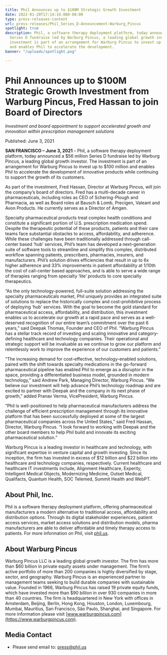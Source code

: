 ```yaml
---
title: Phil Announces up to $100M Strategic Growth Investment
date: 2022-01-20T17:14:19.000-08:00
type: press-releases-content
url: press-releases/Phil_Series_D-Announcement-Warburg_Pincus
spotlight: true
description: Phil, a software therapy deployment platform, today announced a $56 million
  Series D fundraise led by Warburg Pincus, a leading global growth investor. The
  investment is part of an arrangement for Warburg Pincus to invest up to $100 million
  and enables Phil to accelerate the development.
banner: "/uploads/spotlight.png"

---
```

# Phil Announces up to $100M Strategic Growth Investment from Warburg Pincus, Fred Hassan to join Board of Directors

_Investment and board appointment to support accelerated growth and innovation within prescription management solutions_

Published: June 3, 2021

**SAN FRANCISCO – June 3, 2021** – Phil, a software therapy deployment platform, today announced a $56 million Series D fundraise led by Warburg Pincus, a leading global growth investor. The investment is part of an arrangement for Warburg Pincus to invest up to $100 million and enables Phil to accelerate the development of innovative products while continuing to support the growth of its customers.

As part of the investment, Fred Hassan, Director at Warburg Pincus, will join the company’s board of directors. Fred has a multi-decade career in pharmaceuticals, including roles as CEO of Schering-Plough and Pharmacia, as well as Board roles at Bausch & Lomb, Precigen, Valeant and Avon Products. He currently serves as a Director of Amgen.

Specialty pharmaceutical products treat complex health conditions and constitute a significant portion of U.S. prescription medication spend. Despite the therapeutic potential of these products, patients and their care teams face substantial obstacles to access, affordability, and adherence. While these challenges have been traditionally addressed through call-center based ‘hub’ services, Phil’s team has developed a next-generation suite of software tools to streamline and simplify this complex, distributed workflow spanning patients, prescribers, pharmacies, insurers, and manufacturers. Phil’s solution drives efficiencies that result in up to 6x higher adherence and 33% improvements in patient affordability at 1/10th the cost of call-center based approaches, and is able to serve a wide range of therapies ranging from specialty ‘lite’ products to core specialty therapeutics.

“As the only technology-powered, full-suite solution addressing the specialty pharmaceuticals market, Phil uniquely provides an integrated suite of solutions to replace the historically complex and cost-prohibitive process of deploying ‘hub’ services. With the goal to become the gold standard for pharmaceutical access, affordability, and distribution, this investment enables us to accelerate our growth at a rapid pace and serves as a well-deserved recognition of our entire team’s commitment over the past 6 years,” said Deepak Thomas, Founder and CEO of Phil. “Warburg Pincus has a stellar track record of investing and scaling innovative and category-defining healthcare and technology companies. Their operational and strategic support will be invaluable as we continue to grow our platform and relentlessly work to improve the experience of our customers and patients.”

“The increasing demand for cost-effective, technology-enabled solutions, paired with the shift towards specialty medications in the go-forward pharmaceutical pipeline has enabled Phil to emerge as a disruptor in the space, providing a differentiated business model, grounded in modern technology,” said Andrew Park, Managing Director, Warburg Pincus. “We believe our investment will help advance Phil’s technology roadmap and are excited to partner with Deepak and the company in its next phase of growth,” added Pranav Verma, VicePresident, Warburg Pincus.

“Phil is well-positioned to help pharmaceutical manufacturers address the challenge of efficient prescription management through its innovative platform that has been successfully deployed at some of the largest pharmaceutical companies across the United States,” said Fred Hassan, Director, Warburg Pincus. “I look forward to working with Deepak and the other board members to help Phil build and innovate its exciting pharmaceutical solution.”

Warburg Pincus is a leading investor in healthcare and technology, with significant expertise in venture capital and growth investing. Since its inception, the firm has invested in excess of $12 billion and $22 billion into healthcare and technology companies, respectively. Current healthcare and healthcare IT investments include, Alignment Healthcare, Experity, Intelligent Medical Objects, Modernizing Medicine, Outset Medical, Qualifacts, Quantum Health, SOC Telemed, Summit Health and WebPT.

<div class="press-release__section">

## About Phil, Inc.

Phil is a software therapy deployment platform, offering pharmaceutical manufacturers a modern alternative to traditional access, affordability and distribution options. Through its digital stakeholder experiences, patient access services, market access solutions and distribution models, pharma manufacturers are able to deliver affordable and timely therapy access to patients. For more information on Phil, visit [phil.us](/).

</div>

<div class="press-release__section">

## About Warburg Pincus

Warburg Pincus LLC is a leading global growth investor. The firm has more than $60 billion in private equity assets under management. The firm’s active portfolio of more than 200 companies is highly diversified by stage, sector, and geography. Warburg Pincus is an experienced partner to management teams seeking to build durable companies with sustainable value. Founded in 1966, Warburg Pincus has raised 19 private equity funds, which have invested more than $90 billion in over 930 companies in more than 40 countries. The firm is headquartered in New York with offices in Amsterdam, Beijing, Berlin, Hong Kong, Houston, London, Luxembourg, Mumbai, Mauritius, San Francisco, São Paulo, Shanghai, and Singapore. For more information please visit [www.warburgpincus.com](https://www.warburgpincus.com).

</div>

<div class="press-release__section">

## Media Contact

*   Please send email to: [press@phil.us](mailto:press@phil.us)

</div>